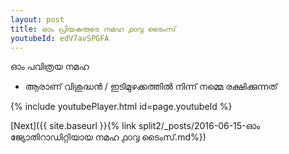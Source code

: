 ```yaml
---
layout: post
title: ഓം പ്രിയകരുടെ നമഹ ൧൦൮ ടൈംസ്
youtubeId: edV7avSPGFA
---
```

 
 
 ഓം പവിത്രയ നമഹ 
 
 -  ആരാണ് വിശുദ്ധൻ / ഇടിമുഴക്കത്തിൽ നിന്ന് നമ്മെ രക്ഷിക്കുന്നത് 
 
  
 
  
 
 
 
 
 
 


{% include youtubePlayer.html id=page.youtubeId %}
 
[Next]({{ site.baseurl }}{% link  split2/_posts/2016-06-15-ഓം ജ്യോതിറാഡിറ്റിയായ നമഹ ൧൦൮ ടൈംസ്.md%})
 
